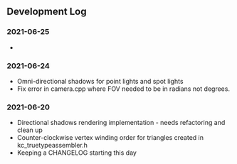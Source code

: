 ## Development Log

### 2021-06-25
- 

### 2021-06-24
- Omni-directional shadows for point lights and spot lights
- Fix error in camera.cpp where FOV needed to be in radians not degrees.

### 2021-06-20
- Directional shadows rendering implementation - needs refactoring and clean up
- Counter-clockwise vertex winding order for triangles created in kc_truetypeassembler.h
- Keeping a CHANGELOG starting this day